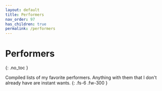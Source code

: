 ```yaml
---
layout: default
title: Performers
nav_order: 97
has_children: true
permalink: /performers
---
```


# Performers
{: .no_toc }

Compiled lists of my favorite performers. Anything with them that I don't already have are instant wants.
{: .fs-6 .fw-300 }
